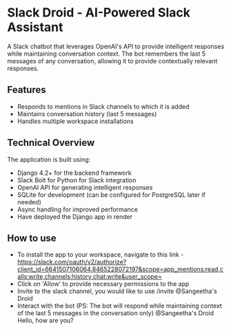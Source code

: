 # Slack Droid - AI-Powered Slack Assistant

A Slack chatbot that leverages OpenAI's API to provide intelligent responses while maintaining conversation context. The bot remembers the last 5 messages of any conversation, allowing it to provide contextually relevant responses.

## Features

- Responds to mentions in Slack channels to which it is added
- Maintains conversation history (last 5 messages)
- Handles multiple workspace installations

## Technical Overview

The application is built using:
- Django 4.2+ for the backend framework
- Slack Bolt for Python for Slack integration
- OpenAI API for generating intelligent responses
- SQLite for development (can be configured for PostgreSQL later if needed)
- Async handling for improved performance
- Have deployed the Django app in render

## How to use

 - To install the app to your workspace, navigate to this link - https://slack.com/oauth/v2/authorize?client_id=6641507106064.8465228072197&scope=app_mentions:read,calls:write,channels:history,chat:write&user_scope=
 - Click on 'Allow' to provide necessary permissions to the app
 - Invite to the slack channel, you would like to use
    /invite @Sangeetha's Droid
 - Interact with the bot (PS: The bot will respond while maintaining context of the last 5 messages in the conversation only)
    @Sangeetha's Droid Hello, how are you?
